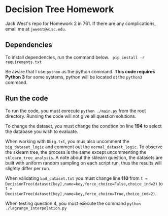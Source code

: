 # Decision Tree Homework

Jack West's repo for Homework 2 in 761. If there are any complications, email me at `jwwest@wisc.edu`.

## Dependencies

To install dependencies, run the command below.
`` pip install -r requirements.txt``

Be aware that I use `python` as the python command.
**This code requires Python 3** for some systems, python will be located at the `python3` command.

## Run the code
To run the code, you must exrecute `python ./main.py` from the root directory. Running the code will not give all question solutions. 

To change the dataset, you must change the condtion on line **194** to select the database you wish to evaluate.

When working with `Dbig.txt`, you mus also uncomment the `big_dataset_logic` and comment out the `normal_dataset_logic`.
To observe the sklearn tree, the process is the same except uncommenting the `sklearn_tree_analysis`.
A note about the sklearn question, the datasets are built with uniform random sampling on each script run, thus the results will slightly differ per run.

When validating `bad_dataset.txt` you must change line **110** from `t = DecisionTree(dataset[key],name=key,force_choice=False,choice_ind=2)` to `t = DecisionTree(dataset[key],name=key,force_choice=True,choice_ind=2)`.

When testing question 4, you must execute the command `python ./lagrange_interpolation.py`